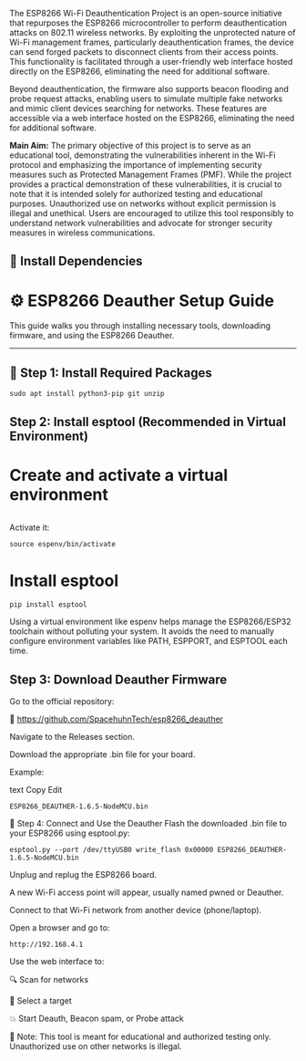 The ESP8266 Wi-Fi Deauthentication Project is an open-source initiative that repurposes the ESP8266 microcontroller to perform deauthentication attacks on
802.11 wireless networks. By exploiting the unprotected nature of Wi-Fi management frames, particularly deauthentication frames, the device can send forged packets to disconnect clients from their access points. This functionality is facilitated through a user-friendly web interface hosted directly on the ESP8266, eliminating the need for additional software.

Beyond deauthentication, the firmware also supports beacon flooding and probe request attacks, enabling users to simulate multiple fake networks and mimic client devices searching for networks. These features are accessible via a web interface hosted on the ESP8266, eliminating the need for additional software.

 __Main Aim:__
The primary objective of this project is to serve as an educational tool, demonstrating the vulnerabilities inherent in the Wi-Fi protocol and emphasizing the importance of implementing security measures such as Protected Management Frames (PMF). While the project provides a practical demonstration of these vulnerabilities, it is crucial to note that it is intended solely for authorized testing and educational purposes. Unauthorized use on networks without explicit permission is illegal and unethical. Users are encouraged to utilize this tool responsibly to understand network vulnerabilities and advocate for stronger security measures in wireless communications.

## 🔧 Install Dependencies

# ⚙️ ESP8266 Deauther Setup Guide

This guide walks you through installing necessary tools, downloading firmware, and using the ESP8266 Deauther.

---

## 🔧 Step 1: Install Required Packages

```
sudo apt install python3-pip git unzip
```

## Step 2: Install esptool (Recommended in Virtual Environment)

# Create and activate a virtual environment
```python3 -m venv espenv
```
Activate it:
```
source espenv/bin/activate

```

# Install esptool
```
pip install esptool
```
Using a virtual environment like espenv helps manage the ESP8266/ESP32 toolchain without polluting your system. It avoids the need to manually configure environment variables like PATH, ESPPORT, and ESPTOOL each time.
## Step 3: Download Deauther Firmware
Go to the official repository:

🔗 https://github.com/SpacehuhnTech/esp8266_deauther

Navigate to the Releases section.

Download the appropriate .bin file for your board.

Example:

text
Copy
Edit
```
ESP8266_DEAUTHER-1.6.5-NodeMCU.bin
```
📡 Step 4: Connect and Use the Deauther
Flash the downloaded .bin file to your ESP8266 using esptool.py:

```
esptool.py --port /dev/ttyUSB0 write_flash 0x00000 ESP8266_DEAUTHER-1.6.5-NodeMCU.bin
```
Unplug and replug the ESP8266 board.

A new Wi-Fi access point will appear, usually named pwned or Deauther.

Connect to that Wi-Fi network from another device (phone/laptop).

Open a browser and go to:

```
http://192.168.4.1
```
Use the web interface to:

🔍 Scan for networks

🎯 Select a target

💥 Start Deauth, Beacon spam, or Probe attack

🧠 Note: This tool is meant for educational and authorized testing only. Unauthorized use on other networks is illegal.












